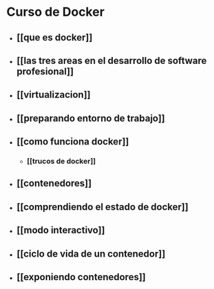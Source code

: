 # Curso de Docker

* ## [[que es docker]]
* ## [[las tres areas en el desarrollo de software profesional]]
* ## [[virtualizacion]]
* ## [[preparando entorno de trabajo]]
* ## [[como funciona docker]]
	* ### [[trucos de docker]]
* ## [[contenedores]]
* ## [[comprendiendo el estado de docker]]
* ## [[modo interactivo]]
* ## [[ciclo de vida de un contenedor]]
* ## [[exponiendo contenedores]]
